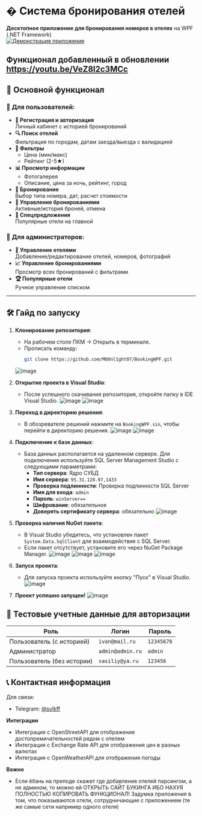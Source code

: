# �️ Система бронирования отелей

**Десктопное приложение для бронирования номеров в отелях** на WPF (.NET Framework)  
[![Демонстрация приложения](https://img.youtube.com/vi/S_lwXfzxfXc/0.jpg)](https://youtu.be/S_lwXfzxfXc)

**Функционал добавленный в обновлении**
https://youtu.be/VeZ8I2c3MCc
---

## 🚀 Основной функционал

### 👤 Для пользователей:
- **🔐 Регистрация и авторизация**  
  Личный кабинет с историей бронирований
- **🔍 Поиск отелей**  
  Фильтрация по городам, датам заезда/выезда с валидацией
- **🎯 Фильтры**  
  - Цена (мин/макс)
  - Рейтинг (2-5★)
- **📊 Просмотр информации**  
  - Фотогалерея
  - Описание, цена за ночь, рейтинг, город
- **📅 Бронирование**  
  Выбор типа номера, дат, расчет стоимости
- **📌 Управление бронированиями**  
  Активные/история броней, отмена
- **🎁 Спецпредложения**  
  Популярные отели на главной

### 👑 Для администраторов:
- **🏨 Управление отелями**  
  Добавление/редактирование отелей, номеров, фотографий
- **📈 Управление бронированиями**  
  Просмотр всех бронирований с фильтрами
- **🏆 Популярные отели**  
  Ручное управление списком

---

## 🛠️ Гайд по запуску

1. **Клонирование репозитория**:
   - На рабочем столе ПКМ → Открыть в терминале.
   - Прописать команду:
     ```bash
     git clone https://github.com/M00nl1ght07/BookingWPF.git
     ```
   ![image](https://github.com/user-attachments/assets/0794e966-4e06-43b2-8111-d6e0e44a68bd)

2. **Открытие проекта в Visual Studio**:
   - После успешного скачивания репозитория, откройте папку в IDE Visual Studio.
   ![image](https://github.com/user-attachments/assets/edad64b2-14bc-49df-aa98-11ccefbcb94e)
   ![image](https://github.com/user-attachments/assets/4bebab10-d2c1-460e-b8eb-f1ea52a21d1c)

3. **Переход в директорию решения**:
   - В обозревателе решений нажмите на `BookingWPF.sin`, чтобы перейти в директорию решения.
   ![image](https://github.com/user-attachments/assets/c02dc7cb-e841-4fe1-a023-840692b9d59e)
   ![image](https://github.com/user-attachments/assets/2447ef65-2bcb-4a68-a970-a0ab295f312e)

4. **Подключение к базе данных**:
   - База данных располагается на удаленном сервере. Для подключения используйте SQL Server Management Studio с следующими параметрами:
     - **Тип сервера**: Ядро СУБД
     - **Имя сервера**: `95.31.128.97,1433`
     - **Проверка подлинности**: Проверка подлинности SQL Server
     - **Имя для входа**: `admin`
     - **Пароль**: `winServer==`
     - **Шифрование**: обязательное
     - **Доверять сертификату сервера**: обязательно
   ![image](https://github.com/user-attachments/assets/c657ee6b-e987-4bed-b038-cb10bf92c5a8)

5. **Проверка наличия NuGet пакета**:
   - В Visual Studio убедитесь, что установлен пакет `System.Data.SqlClient` для взаимодействия с SQL Server.
   - Если пакет отсутствует, установите его через NuGet Package Manager.
   ![image](https://github.com/user-attachments/assets/67fda4c4-e7b6-418a-9f2d-3556c3161eef)
   ![image](https://github.com/user-attachments/assets/8cb60b79-4342-4c2d-b8c0-44aac732f65d)
   ![image](https://github.com/user-attachments/assets/0cd6cbd7-4624-4b3e-be56-cf088f3228b2)

6. **Запуск проекта**:
   - Для запуска проекта используйте кнопку "Пуск" в Visual Studio.
   ![image](https://github.com/user-attachments/assets/bef878fd-0392-449e-998a-4de874996279)

7. **Проект успешно запущен!**
   ![image](https://github.com/user-attachments/assets/999e13be-839b-492c-bdfe-309620d902bb)
   
## 🔑 Тестовые учетные данные для авторизации

| Роль                       | Логин           | Пароль    |
|----------------------------|-----------------|-----------|
| Пользователь (с историей)  | `ivan@mail.ru`  | `12345678`|
| Администратор              | `admin@admin.ru`| `admin`   |
| Пользователь (без истории) | `vasiliy@ya.ru` | `123456`  |

## 📞 Контактная информация
Для связи:  
- Telegram: [@svlkff](https://t.me/svlkff)

**Интеграции**
- Интеграция с OpenStreetAPI для отображения достопремичательностей рядом с отелем
- Интеграция с Exchange Rate API для отображения цен в разных валютах
- Интеграция с OpenWeatherAPI для отображения погоды

**Важно**
- Если ёбань на преподе скажет где добавление отелей парсингом, а не админом, то можно ей ОТКРЫТЬ САЙТ БУКИНГА ИБО НАХУЯ ПОЛНОСТЬЮ КОПИРОВАТЬ ФУНКЦИОНАЛ! Задумка приложения в том, что показываются отели, сотрудничающие с приложением (те же самые сети например одного отеля)
